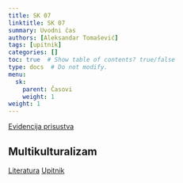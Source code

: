 ```yaml
---
title: SK 07
linktitle: SK 07
summary: Uvodni čas
authors: [Aleksandar Tomašević]
tags: [upitnik]
categories: []
toc: true  # Show table of contents? true/false
type: docs  # Do not modify.
menu:
  sk:
    parent: Časovi
    weight: 1
weight: 1
---
```


[Evidencija prisustva](https://forms.gle/tjxrtrQWJ2yo15P97)

## Multikulturalizam

[Literatura](/files/sk-multikulturalizam.pdf)
[Upitnik](https://forms.gle/R6ED1A5JdWSDHw9P9)

